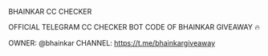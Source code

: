 BHAINKAR CC CHECKER 

OFFICIAL TELEGRAM CC CHECKER BOT CODE OF 
BHAINKAR GIVEAWAY 🔥 


OWNER: @bhainkar
CHANNEL: https://t.me/bhainkargiveaway
